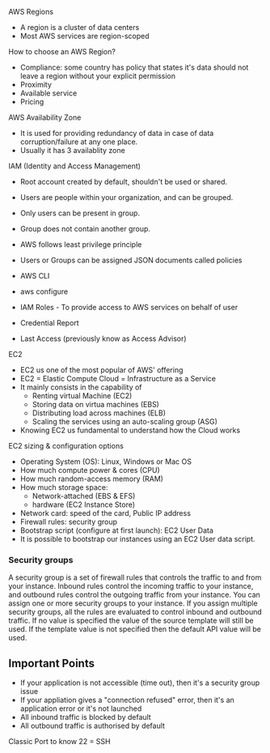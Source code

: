 AWS Regions
- A region is a cluster of data centers
- Most AWS services are region-scoped

How to choose an AWS Region?
- Compliance: some country has policy that states it's data should not leave a region without your explicit permission
- Proximity
- Available service
- Pricing

AWS Availability Zone
- It is used for providing redundancy of data in case of data corruption/failure at any one place.
- Usually it has 3 availablity zone
 
IAM (Identity and Access Management)
- Root account created by default, shouldn't be used or shared.
- Users are people within your organization, and can be grouped.
- Only users can be present in group.
- Group does not contain another group.
- AWS follows least privilege principle
- Users or Groups can be assigned JSON documents called policies

- AWS CLI
- aws configure
- IAM Roles - To provide access to AWS services on behalf of user
- Credential Report 
- Last Access (previously know as Access Advisor)

EC2
- EC2 us one of the most popular of AWS' offering
- EC2 = Elastic Compute Cloud = Infrastructure as a Service
- It mainly consists in the capability of 
    - Renting virtual Machine (EC2)
    - Storing data on virtua machines (EBS)
    - Distributing load across machines (ELB)
    - Scaling the services using an auto-scaling group (ASG)
- Knowing EC2 us fundamental to understand how the Cloud works

EC2 sizing & configuration options
- Operating System (OS): Linux, Windows or Mac OS
- How much compute power & cores (CPU)
- How much random-access memory (RAM)
- How much storage space:
    - Network-attached (EBS & EFS)
    - hardware (EC2 Instance Store)
- Network card: speed of the card, Public IP address
- Firewall rules: security group
- Bootstrap script (configure at first launch): EC2 User Data
- It is possible to bootstrap our instances using an EC2 User data script.


### Security groups
A security group is a set of firewall rules that controls the traffic to and from your instance. Inbound rules control the incoming traffic to your instance, and outbound rules control the outgoing traffic from your instance. You can assign one or more security groups to your instance. If you assign multiple security groups, all the rules are evaluated to control inbound and outbound traffic. If no value is specified the value of the source template will still be used. If the template value is not specified then the default API value will be used.

## Important Points
- If your application is not accessible (time out), then it's a security group issue
- If your appliation gives a "connection refused" error, then it's an application error or it's not launched
- All inbound traffic is blocked by default
- All outbound traffic is authorised by default


Classic Port to know
22 = SSH